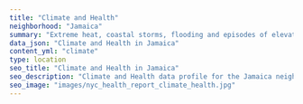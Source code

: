 ```yaml
---
title: "Climate and Health"
neighborhood: "Jamaica"
summary: "Extreme heat, coastal storms, flooding and episodes of elevated ozone are climate-related hazards that may increase with climate change and have important public health impacts in New York City. Extreme weather can cause power outages, which also threaten public health. This report provides neighborhood indicators of climate-related hazards, vulnerability and health impacts."
data_json: "Climate and Health in Jamaica"
content_yml: "climate"
type: location
seo_title: "Climate and Health in Jamaica"
seo_description: "Climate and Health data profile for the Jamaica neighborhood of NYC."
seo_image: "images/nyc_health_report_climate_health.jpg"
---
```

